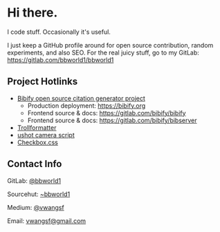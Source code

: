 # Hi there.
I code stuff. Occasionally it's useful.

I just keep a GitHub profile around for open source contribution,
random experiments, and also SEO. For the real juicy stuff,
go to my GitLab: https://gitlab.com/bbworld1/bbworld1

## Project Hotlinks

- [Bibify open source citation generator project](https://bibify.org)
    - Production deployment: https://bibify.org
    - Frontend source & docs: https://gitlab.com/bibify/bibify
    - Frontend source & docs: https://gitlab.com/bibify/bibserver
- [Trollformatter](https://gitlab.com/bbworld1/trollformatter)
- [ushot camera script](https://gitlab.com/bbworld1/ushot)
- [Checkbox.css](https://gitlab.com/bbworld1/checkbox.css)

## Contact Info

GitLab: [@bbworld1](https://gitlab.com/bbworld1)

Sourcehut: [~bbworld1](https://sr.ht/~bbworld1/)

Medium: [@vwangsf](https://medium.com/@vwangsf/)

Email: vwangsf@gmail.com
